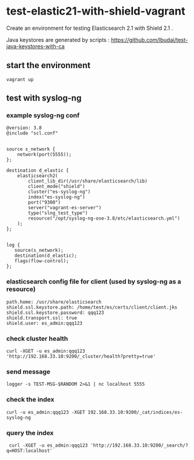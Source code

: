 # test-elastic21-with-shield-vagrant

Create an environment for testing Elasticsearch 2.1 with Shield 2.1 .

Java keystores are generated by scripts : https://github.com/lbudai/test-java-keystores-with-ca


## start the environment
`vagrant up`

## test with syslog-ng

### example syslog-ng conf

```
@version: 3.8
@include "scl.conf"


source s_network {
    network(port(5555));
};

destination d_elastic {
    elasticsearch2(
        client_lib_dir(/usr/share/elasticsearch/lib)
        client_mode("shield")
        cluster("es-syslog-ng")
        index("es-syslog-ng")
        port("9300")
        server("vagrant-es-server")
        type("slng_test_type")
        resource("/opt/syslog-ng-ose-3.8/etc/elasticsearch.yml")
    );
};


log {
   source(s_network);
   destination(d_elastic);
   flags(flow-control);
};

```

### elasticsearch config file for client (used by syslog-ng as a resource)
```
path.home: /usr/share/elasticsearch
shield.ssl.keystore.path: /home/test/es/certs/client/client.jks
shield.ssl.keystore.password: qqq123
shield.transport.ssl: true
shield.user: es_admin:qqq123
```

### check cluster health
```
curl -XGET -u es_admin:qqq123 'http://192.168.33.10:9200/_cluster/health?pretty=true'
```

### send message
```
logger -s TEST-MSG-$RANDOM 2>&1 | nc localhost 5555
```

### check the index
```
curl -u es_admin:qqq123 -XGET 192.168.33.10:9200/_cat/indices/es-syslog-ng
```

### query the index

```
 curl -XGET -u es_admin:qqq123 'http://192.168.33.10:9200/_search/?q=HOST:localhost'
```
